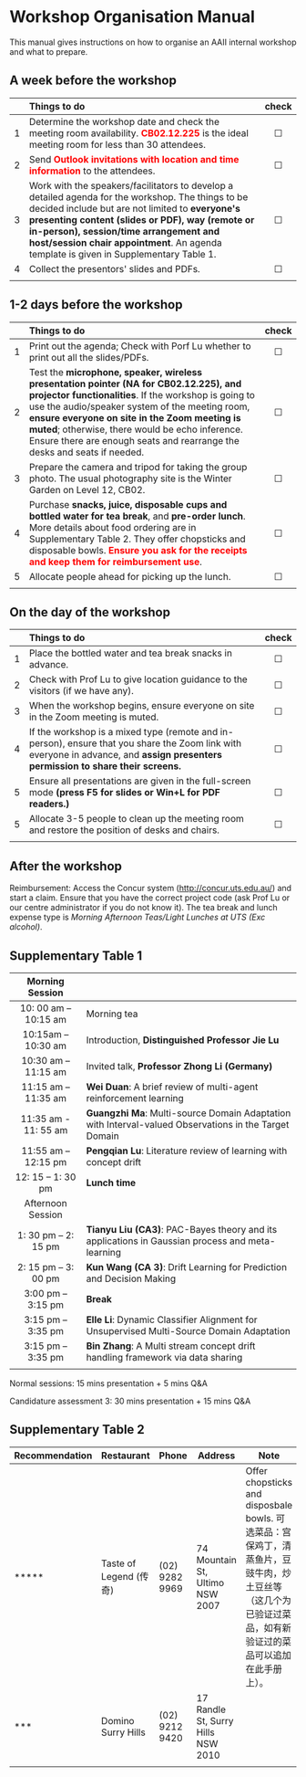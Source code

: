 # **Workshop Organisation Manual**

This manual gives instructions on how to organise an AAII internal workshop and what to prepare. 

## **A week before the workshop**
||Things to do|check|
|:---:|:---|:---:|
|1|Determine the workshop date and check the meeting room availability. <span style="color:red">**CB02.12.225**</span> is the ideal meeting room for less than 30 attendees.|&#x2610;|
|2|Send <span style="color:red">**Outlook invitations with location and time information**</span> to the attendees.|&#x2610;|
|3|Work with the speakers/facilitators to develop a detailed agenda for the workshop. The things to be decided include but are not limited to **everyone's presenting content (slides or PDF), way (remote or in-person), session/time arrangement and host/session chair appointment**. An agenda template is given in Supplementary Table 1.|&#x2610;|
|4|Collect the presentors' slides and PDFs.|&#x2610;|
|||

## **1-2 days before the workshop**
||Things to do|check|
|:---:|:---|:---:|
|1|Print out the agenda; Check with Porf Lu whether to print out all the slides/PDFs.|&#x2610;|
|2|Test the **microphone, speaker, wireless presentation pointer (NA for CB02.12.225), and projector functionalities**. If the workshop is going to use the audio/speaker system of the meeting room, **ensure everyone on site in the Zoom meeting is muted**; otherwise, there would be echo inference. Ensure there are enough seats and rearrange the desks and seats if needed.|&#x2610;|
|3|Prepare the camera and tripod for taking the group photo. The usual photography site is the Winter Garden on Level 12, CB02.|&#x2610;|
|4|Purchase **snacks, juice, disposable cups and bottled water for tea break**, and **pre-order lunch**. More details about food ordering are in Supplementary Table 2. They offer chopsticks and disposable bowls. <span style="color:red">**Ensure you ask for the receipts and keep them for reimbursement use**</span>. |&#x2610;|
|5|Allocate people ahead for picking up the lunch.|&#x2610;|
|||

## **On the day of the workshop**
||Things to do|check|
|:---:|:---|:---:|
|1|Place the bottled water and tea break snacks in advance.|&#x2610;|
|2|Check with Prof Lu to give location guidance to the visitors (if we have any).|&#x2610;|
|3|When the workshop begins, ensure everyone on site in the Zoom meeting is muted.|&#x2610;|
|4|If the workshop is a mixed type (remote and in-person), ensure that you share the Zoom link with everyone in advance, and **assign presenters permission to share their screens.**|&#x2610;|
|5|Ensure all presentations are given in the full-screen mode **(press F5 for slides or Win+L for PDF readers.)**|&#x2610;|
|5|Allocate 3-5 people to clean up the meeting room and restore the position of desks and chairs.|&#x2610;|
|||

## **After the workshop**
Reimbursement: Access the Concur system (http://concur.uts.edu.au/) and start a claim. Ensure that you have the correct project code (ask Prof Lu or our centre administrator if you do not know it). The tea break and lunch expense type is *Morning Afternoon Teas/Light Lunches at UTS (Exc alcohol)*.

## **Supplementary Table 1**

|Morning Session||
|:---:|:---|
|10: 00 am – 10:15 am|Morning tea|
|10:15am – 10:30 am|Introduction, **Distinguished Professor Jie Lu**|
|10:30 am – 11:15 am|Invited talk, **Professor Zhong Li (Germany)**|
|11:15 am – 11:35 am|**Wei Duan**: A brief review of multi-agent reinforcement learning|
|11:35 am - 11: 55 am|**Guangzhi Ma**: Multi-source Domain Adaptation with Interval-valued Observations in the Target Domain|
|11:55 am – 12:15 pm|**Pengqian Lu**: Literature review of learning with concept drift|
|12: 15 – 1: 30 pm|**Lunch time**|
|Afternoon Session||
|1: 30 pm – 2: 15 pm|**Tianyu Liu (CA3)**: PAC-Bayes theory and its applications in Gaussian process and meta-learning|
|2: 15 pm – 3: 00 pm|**Kun Wang (CA 3)**: Drift Learning for Prediction and Decision Making|
|3:00 pm – 3:15 pm|**Break**|
|3:15 pm – 3:35 pm|**Elle Li**: Dynamic Classifier Alignment for Unsupervised Multi-Source Domain Adaptation|
|3:15 pm – 3:35 pm|**Bin Zhang**: A Multi stream concept drift handling framework via data sharing|
|||

Normal sessions: 15 mins presentation + 5 mins Q&A

Candidature assessment 3: 30 mins presentation + 15 mins Q&A

## **Supplementary Table 2**

|Recommendation|Restaurant|Phone|Address|Note|
|:---|:---|---|---|---|
|*****|Taste of Legend (传奇)|(02) 9282 9969|74 Mountain St, Ultimo NSW 2007|Offer chopsticks and disposbale bowls. 可选菜品：宫保鸡丁，清蒸鱼片，豆豉牛肉，炒土豆丝等（这几个为已验证过菜品，如有新验证过的菜品可以追加在此手册上）。
|***|Domino Surry Hills|(02) 9212 9420|17 Randle St, Surry Hills NSW 2010|
|||





